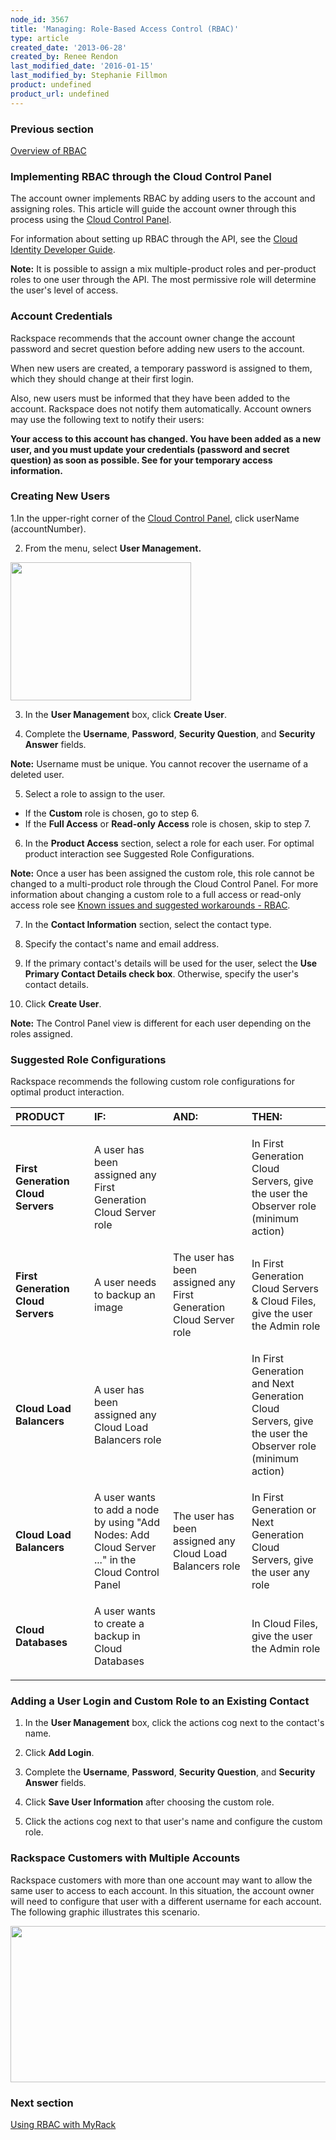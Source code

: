 ```yaml
---
node_id: 3567
title: 'Managing: Role-Based Access Control (RBAC)'
type: article
created_date: '2013-06-28'
created_by: Renee Rendon
last_modified_date: '2016-01-15'
last_modified_by: Stephanie Fillmon
product: undefined
product_url: undefined
---
```


### Previous section

[Overview of RBAC](/how-to/overview-role-based-access-control-rbac)

### Implementing RBAC through the Cloud Control Panel

The account owner implements RBAC by adding users to the account and
assigning roles. This article will guide the account owner through this
process using the [Cloud Control Panel](https://mycloud.rackspace.com/).

For information about setting up RBAC through the API, see the [Cloud Identity Developer Guide](https://developer.rackspace.com/docs/cloud-identity/v2/developer-guide/).

**Note:** It is possible to assign a mix multiple-product roles and
per-product roles to one user through the API. The most permissive role
will determine the user's level of access.

### Account Credentials

Rackspace recommends that the account owner change the account password
and secret question before adding new users to the account.

When new users are created, a temporary password is assigned to
them, which they should change at their first login.

Also, new users must be informed that they have been added to the
account. Rackspace does not notify them automatically. Account owners
may use the following text to notify their users:

**Your access to this account has changed. You have been added as a new
user, and you must update your credentials (password and secret
question) as soon as possible. See <Insert Name> for your
temporary access information.**

### Creating New Users

1.In the upper-right corner of the [Cloud Control Panel](https://mycloud.rackspace.com/),
click userName (accountNumber).

2. From the menu, select **User Management.**

  <img src="https://8026b2e3760e2433679c-fffceaebb8c6ee053c935e8915a3fbe7.ssl.cf2.rackcdn.com/field/image/UserManagement_1.png" width="289" height="221" />

3. In the **User Management** box, click **Create User**.

4. Complete the **Username**, **Password**, **Security Question**, and
**Security Answer** fields.

  **Note:** Username must be unique. You cannot recover the
username of a deleted user.

5. Select a role to assign to the user.

-   If the **Custom** role is chosen, go to
    step 6.
-   If the **Full Access** or **Read-only Access** role is chosen,
    skip to step 7.

6. In the **Product Access** section, select a role for each user. For
optimal product interaction see Suggested Role
Configurations.

  **Note:** Once a user has been assigned the custom role, this
role cannot be changed to a multi-product role through the Cloud Control
Panel. For more information about changing a custom role to a full
access or read-only access role see [Known issues and suggested workarounds - RBAC](/how-to/known-issues-and-suggested-workarounds-role-based-access-control-rbac).

7. In the **Contact Information** section, select the contact type.

8. Specify the contact's name and email address.

9. If the primary contact's details will be used for the user, select
the **Use Primary Contact Details check box**. Otherwise, specify the
user's contact details.

10. Click **Create User**.

  **Note:** The Control Panel view is different for each user
depending on the roles assigned.

### Suggested Role Configurations

Rackspace recommends the following custom role configurations for
optimal product interaction.

<table>
<colgroup>
<col width="25%" />
<col width="25%" />
<col width="25%" />
<col width="25%" />
</colgroup>
<thead>
<tr class="header">
<th align="left">PRODUCT</th>
<th align="left">IF:</th>
<th align="left">AND:</th>
<th align="left">THEN:</th>
</tr>
</thead>
<tbody>
<tr class="odd">
<td align="left"><strong>First Generation Cloud Servers</strong></td>
<td align="left"><p>A user has been assigned any First Generation Cloud Server role</p></td>
<td align="left"><p> </p></td>
<td align="left"><p>In First Generation<span> Cloud Servers, g</span><span>ive the user the Observer role</span><span> </span><span>(minimum action)</span></p></td>
</tr>
<tr class="even">
<td align="left"><strong>First Generation Cloud Servers</strong> </td>
<td align="left">A user needs to backup an image</td>
<td align="left">The user has been assigned any First Generation Cloud Server <span>role </span></td>
<td align="left">In First Generation Cloud Servers &amp; Cloud Files, give the user the Admin role </td>
</tr>
<tr class="odd">
<td align="left"><strong>Cloud Load Balancers</strong></td>
<td align="left"><p>A user has been assigned any Cloud Load Balancers role</p></td>
<td align="left"><p> </p></td>
<td align="left"><p>In First Generation and Next Generation Cloud Servers, g<span>ive the user the Observer role</span><span> </span><span>(minimum action)</span></p></td>
</tr>
<tr class="even">
<td align="left"><strong>Cloud Load Balancers </strong></td>
<td align="left">A user wants to add a node by using &quot;Add Nodes: Add Cloud Server ...&quot; in the Cloud Control Panel</td>
<td align="left">The user has been assigned any Cloud Load Balancers role</td>
<td align="left">In First Generation or Next Generation Cloud Servers, give the user any role </td>
</tr>
<tr class="odd">
<td align="left"><p><strong>Cloud Databases</strong></p></td>
<td align="left"><p>A user wants to create a backup in Cloud Databases</p></td>
<td align="left"><p> </p></td>
<td align="left"><p>In Cloud Files, give the user the Admin role</p></td>
</tr>
</tbody>
</table>

### Adding a User Login and Custom Role to an Existing Contact

1. In the **User Management** box, click the actions cog next to the
contact's name.

2. Click **Add Login**.

3. Complete the **Username**, **Password**, **Security Question**, and
**Security Answer** fields.

4. Click **Save User Information** after choosing the custom
role.

5. Click the actions cog next to that user's name and configure
the custom role.

### Rackspace Customers with Multiple Accounts

Rackspace customers with more than one account may want to allow the
same user to access to each account. In this situation, the account
owner will need to configure that user with a different username for
each account. The following graphic illustrates this scenario.

<img src="https://8026b2e3760e2433679c-fffceaebb8c6ee053c935e8915a3fbe7.ssl.cf2.rackcdn.com/field/image/MutiAccountsRBAC.png" width="534" height="250" />

### Next section

[Using RBAC with MyRack](/how-to/using-rbac-with-myrackspace)
